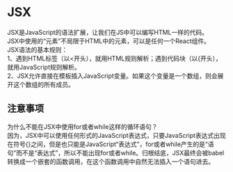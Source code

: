 # JSX
JSX是JavaScript的语法扩展，让我们在JS中可以编写HTML一样的代码。  
JSX中使用的“元素”不局限于HTML中的元素，可以是任何一个React组件。  
JSX语法的基本规则：  
1、遇到HTML标签（以<开头），就用HTML规则解析；遇到代码块（以{开头），就用JavaScript规则解析。  
2、JSX允许直接在模板插入JavaScript变量。如果这个变量是一个数组，则会展开这个数组的所有成员。  

## 注意事项  
为什么不能在JSX中使用for或者while这样的循环语句？  
因为，JSX中可以使用任何形式的JavaScript表达式，只要JavaScript表达式出现在符号{}之间，但是也只能是JavaScript“表达式”，for或者while产生的是“语句”而不是“表达式”，所以不能出现for或者while。归根结底，JSX最终会被babel转换成一个嵌套的函数调用，在这个函数调用中自然无法插入一个语句进去。